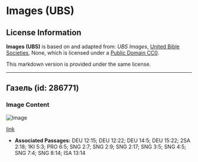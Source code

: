 # Images (UBS)

## License Information

**Images (UBS)** is based on and adapted from: _UBS Images_, [United Bible Societies](https://unitedbiblesocieties.org/), None, which is licensed under a [Public Domain CC0](https://creativecommons.org/public-domain/cc0/).

This markdown version is provided under the same license.



--------------------------------

## Газель (id: 286771)

### Image Content

![Image](https://cdn.aquifer.bible/aquifer-content/resources/Media/WEB-0257_gazelle.jpg)

[link](https://cdn.aquifer.bible/aquifer-content/resources/Media/WEB-0257_gazelle.jpg)

* **Associated Passages:** DEU 12:15; DEU 12:22; DEU 14:5; DEU 15:22; 2SA 2:18; 1KI 5:3; PRO 6:5; SNG 2:7; SNG 2:9; SNG 2:17; SNG 3:5; SNG 4:5; SNG 7:4; SNG 8:14; ISA 13:14

